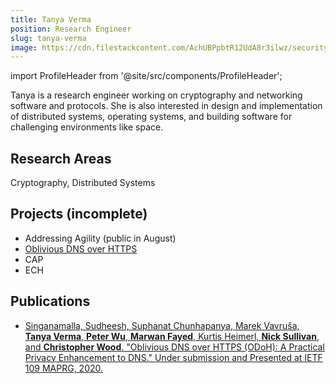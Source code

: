 ```yaml
---
title: Tanya Verma
position: Research Engineer
slug: tanya-verma
image: https://cdn.filestackcontent.com/AchUBPpbtR12UdA8r3ilwz/security=policy:eyJleHBpcnkiOjIyMzA3NDg3NjAsImNhbGwiOlsicmVhZCIsImNvbnZlcnQiXSwiaGFuZGxlIjoiZzdsNjc1TjJUZzJjMUFhZWpqRVIifQ==,signature:1cec70853f5b24c7772d2b24c8e05bf10fc50dfb6f41980a883781b455f5baf5/cache=expiry:max/resize=w:600,h:600,fit:crop,align:faces/rotate=d:exif/g7l675N2Tg2c1AaejjER
---
```

import ProfileHeader from '@site/src/components/ProfileHeader';

<ProfileHeader slug={frontMatter.slug} />

Tanya is a research engineer working on cryptography and networking software and protocols.
She is also interested in design and implementation of distributed systems, operating systems, and building software for challenging environments like space.

## Research Areas 
Cryptography, Distributed Systems

## Projects (incomplete)
* Addressing Agility (public in August)
* [Oblivious DNS over HTTPS](/docs/odns)
* CAP
* ECH

## Publications 
* [Singanamalla, Sudheesh, Suphanat Chunhapanya, Marek Vavruša, **Tanya Verma**, **Peter Wu**, **Marwan Fayed**, Kurtis Heimerl, **Nick Sullivan**, and **Christopher Wood**. "Oblivious DNS over HTTPS (ODoH): A Practical Privacy Enhancement to DNS." Under submission and Presented at IETF 109 MAPRG, 2020.](https://arxiv.org/pdf/2011.10121)
